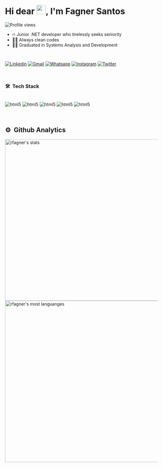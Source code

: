 <h1 align="left">Hi dear <img src="https://raw.githubusercontent.com/kaueMarques/kaueMarques/master/hi.gif" width="30px">, I'm Fagner Santos</h1>

<p align="left"> <img src="https://komarev.com/ghpvc/?username=rfagner&color=yellow" alt="Profile views" /> </p>

- 🔥 Junior .NET developer who tirelessly seeks seniority
- 👨‍💻 Always clean codes
- 🧑‍🎓  Graduated in Systems Analysis and Development

<br>

[![Linkedin](https://img.shields.io/badge/LinkedIn-0077B5?style=for-the-badge&logo=linkedin&logoColor=white)](https://www.linkedin.com/in/rfagner/)
[![Gmail](https://img.shields.io/badge/Gmail-D14836?style=for-the-badge&logo=gmail&logoColor=white)](mailto:renildo.fagner@gmail.com)
[![Whatsapp](https://img.shields.io/badge/WhatsApp-25D366?style=for-the-badge&logo=whatsapp&logoColor=white)](https://api.whatsapp.com/send?phone=5571992400972)
[![Instagram](https://img.shields.io/badge/Instagram-E4405F?style=for-the-badge&logo=instagram&logoColor=white)](https://instagram.com/dev.fagner)
[![Twitter](https://img.shields.io/badge/Twitter-1DA1F2?style=for-the-badge&logo=twitter&logoColor=white)](https://twitter.com/rfsdeveloper)

<br>

### 🛠️ &nbsp;Tech Stack

<div style="display: inline_block"><br/>
    <img align="center" alt="html5" src="https://img.shields.io/badge/C%23-239120?style=for-the-badge&logo=c-sharp&logoColor=white"/>
    <img align="center" alt="html5" src="https://img.shields.io/badge/.NET-5C2D91?style=for-the-badge&logo=.net&logoColor=white"/>
    <img align="center" alt="html5" src="https://img.shields.io/badge/HTML5-E34F26?style=for-the-badge&logo=html5&logoColor=white"/>
    <img align="center" alt="html5" src="https://img.shields.io/badge/CSS3-1572B6?style=for-the-badge&logo=css3&logoColor=white"/>
    <img align="center" alt="html5" src="https://img.shields.io/badge/JavaScript-F7DF1E?style=for-the-badge&logo=javascript&logoColor=black"/>    
</div><br/>

<br>

## ⚙️ &nbsp;Github Analytics

<p align="left">
<img width="530em" src="https://github-readme-stats.vercel.app/api?username=rfagner&show_icons=true&theme=vision-friendly-dark" alt="rfagner's stats"/>
<img width="530em" src="https://github-readme-stats.vercel.app/api/top-langs/?username=rfagner&layout=compact&theme=vision-friendly-dark" alt="rfagner's most languanges"/></p>
